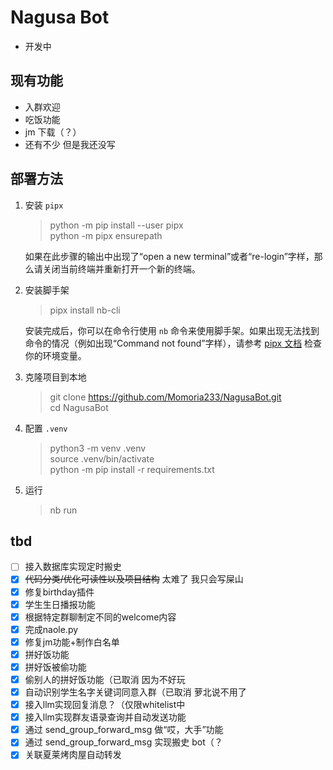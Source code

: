# Nagusa Bot

-   开发中

## 现有功能

-   入群欢迎
-   吃饭功能
-   jm 下载（？）
-   还有不少 但是我还没写

## 部署方法

1. 安装 `pipx`

    > python -m pip install --user pipx  
    > python -m pipx ensurepath

    如果在此步骤的输出中出现了“open a new terminal”或者“re-login”字样，那么请关闭当前终端并重新打开一个新的终端。

2. 安装脚手架

    > pipx install nb-cli

    安装完成后，你可以在命令行使用 `nb` 命令来使用脚手架。如果出现无法找到命令的情况（例如出现“Command not found”字样），请参考 [pipx 文档](https://pypa.github.io/pipx/) 检查你的环境变量。

3. 克隆项目到本地

    > git clone https://github.com/Momoria233/NagusaBot.git  
    > cd NagusaBot

4. 配置 `.venv`

    > python3 -m venv .venv  
    > source .venv/bin/activate  
    > python -m pip install -r requirements.txt

5. 运行
    > nb run

## tbd

-   [ ] 接入数据库实现定时搬史
-   [x] ~~代码分类/优化可读性以及项目结构~~ 太难了 我只会写屎山
-   [x] 修复birthday插件
-   [x] 学生生日播报功能
-   [x] 根据特定群聊制定不同的welcome内容
-   [x] 完成naole.py
-   [x] 修复jm功能+制作白名单
-   [x] 拼好饭功能
-   [x] 拼好饭被偷功能
-   [x] 偷别人的拼好饭功能（已取消  因为不好玩
-   [x] 自动识别学生名字关键词同意入群（已取消 萝北说不用了
-   [x] 接入llm实现回复消息？（仅限whitelist中
-   [x] 接入llm实现群友语录查询并自动发送功能
-   [x] 通过 send_group_forward_msg 做“哎，大手”功能
-   [x] 通过 send_group_forward_msg 实现搬史 bot（？
-   [x] 关联夏莱烤肉屋自动转发
